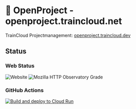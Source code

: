 # 🚆 OpenProject - openproject.traincloud.net

TrainCloud Projectmanagement: [openproject.traincloud.dev](https://openproject.traincloud.dev)

## Status

### Web Status

![Website](https://img.shields.io/website?url=https%3A%2F%2Fopenproject.traincloud.dev%2F&link=https%3A%2F%2Fopenproject.traincloud.dev%2F)
![Mozilla HTTP Observatory Grade](https://img.shields.io/mozilla-observatory/grade-score/openproject.traincloud.dev?link=https%3A%2F%2Fobservatory.mozilla.org%2Fanalyze%2Fopenproject.traincloud.dev)

### GitHub Actions
[![Build and deploy to Cloud Run](https://github.com/traincloud-net/OpenProject/actions/workflows/google-cloudrun-docker.yml/badge.svg)](https://github.com/traincloud-net/OpenProject/actions/workflows/google-cloudrun-docker.yml)
